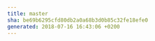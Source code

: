 ```yaml
---
title: master
sha: be69b6295cfd80db2a0a68b3d0b85c32fe18efe0
generated: 2018-07-16 16:43:06 +0200
---
```

